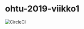 # ohtu-2019-viikko1

[![CircleCI](https://circleci.com/gh/jompero/ohtu-2019-viikko1.svg?style=svg)](https://circleci.com/gh/jompero/ohtu-2019-viikko1)
